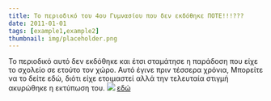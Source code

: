 ```yaml
---
title: Το περιοδικό του 4ου Γυμνασίου που δεν εκδόθηκε ΠΟΤΕ!!!???
date: 2011-01-01
tags: [example1,example2]
thumbnail: img/placeholder.png
---
```

Το περιοδικό αυτό δεν εκδόθηκε και έτσι σταμάτησε η παράδοση που είχε το σχολείο σε ετούτο τον χώρο. 
Αυτό έγινε πριν τέσσερα χρόνια, 
Μπορείτε να το δείτε εδώ, διότι είχε ετοιμαστεί αλλά την τελευταία στιγμή ακυρώθηκε η εκτύπωση του. 
![](http://1.bp.blogspot.com/-_ENjLXPNfYs/VArJEmA9iNI/AAAAAAAAFBQ/HnsqL8KpKlI/s1600/%CE%B5%CE%B5%CE%B5%CE%B5.png) 
[εδώ](https://docs.google.com/file/d/0B0MaJq6lSGTBTUcyR0xVRVE2dUU/edit)
